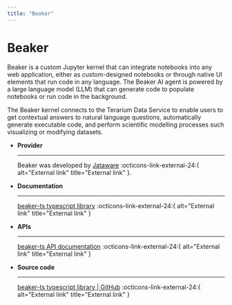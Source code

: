 ```yaml
---
title: "Beaker"
---
```


# Beaker

Beaker is a custom Jupyter kernel that can integrate notebooks into any web application, either as custom-designed notebooks or through native UI elements that run code in any language. The Beaker AI agent is powered by a large language model (LLM) that can generate code to populate notebooks or run code in the background.

The Beaker kernel connects to the Terarium Data Service to enable users to get contextual answers to natural language questions, automatically generate executable code, and perform scientific modelling processes such visualizing or modifying datasets.

<div class="grid cards" markdown>

-   __Provider__

    ---

    Beaker was developed by [Jataware](https://jataware.com/) :octicons-link-external-24:{ alt="External link" title="External link" }.

-   __Documentation__

    ---

    [beaker-ts typescript library](https://jataware.github.io/beaker-kernel/beaker_ts.html) :octicons-link-external-24:{ alt="External link" title="External link" }

-   __APIs__

    ---

    [beaker-ts API documentation](https://jataware.github.io/beaker-kernel/beaker-ts/) :octicons-link-external-24:{ alt="External link" title="External link" }

-   __Source code__

    ---

    [beaker-ts typescript library | GitHub](https://github.com/jataware/beaker-kernel/tree/main/beaker-ts) :octicons-link-external-24:{ alt="External link" title="External link" }
</div>
